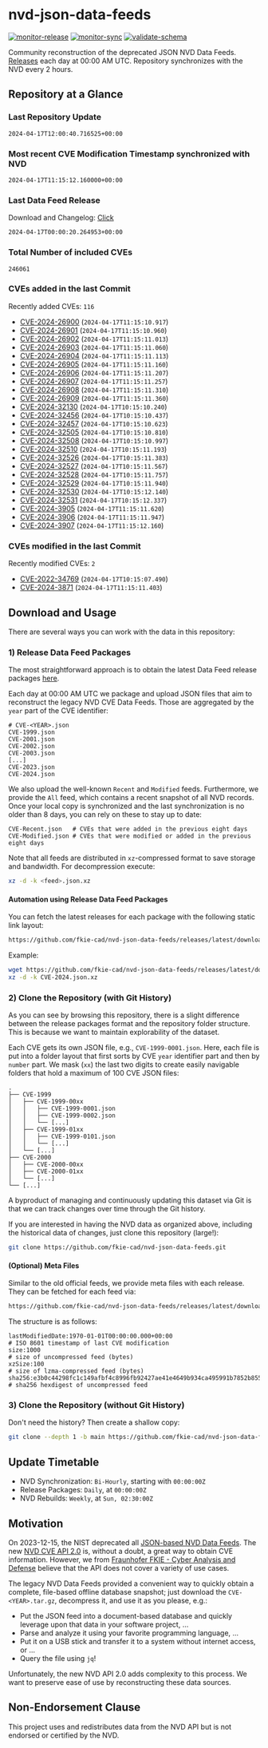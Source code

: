 # nvd-json-data-feeds

[![monitor-release](https://github.com/fkie-cad/nvd-json-data-feeds/actions/workflows/monitor_release.yml/badge.svg)](https://github.com/fkie-cad/nvd-json-data-feeds/actions/workflows/monitor_release.yml)
[![monitor-sync](https://github.com/fkie-cad/nvd-json-data-feeds/actions/workflows/monitor_sync.yml/badge.svg)](https://github.com/fkie-cad/nvd-json-data-feeds/actions/workflows/monitor_sync.yml)
[![validate-schema](https://github.com/fkie-cad/nvd-json-data-feeds/actions/workflows/validate_schema.yml/badge.svg)](https://github.com/fkie-cad/nvd-json-data-feeds/actions/workflows/validate_schema.yml)

Community reconstruction of the deprecated JSON NVD Data Feeds.
[Releases](https://github.com/fkie-cad/nvd-json-data-feeds/releases/latest) each day at 00:00 AM UTC.
Repository synchronizes with the NVD every 2 hours.

## Repository at a Glance

### Last Repository Update

```plain
2024-04-17T12:00:40.716525+00:00
```

### Most recent CVE Modification Timestamp synchronized with NVD

```plain
2024-04-17T11:15:12.160000+00:00
```

### Last Data Feed Release

Download and Changelog: [Click](https://github.com/fkie-cad/nvd-json-data-feeds/releases/latest)

```plain
2024-04-17T00:00:20.264953+00:00
```

### Total Number of included CVEs

```plain
246061
```

### CVEs added in the last Commit

Recently added CVEs: `116`

- [CVE-2024-26900](CVE-2024/CVE-2024-269xx/CVE-2024-26900.json) (`2024-04-17T11:15:10.917`)
- [CVE-2024-26901](CVE-2024/CVE-2024-269xx/CVE-2024-26901.json) (`2024-04-17T11:15:10.960`)
- [CVE-2024-26902](CVE-2024/CVE-2024-269xx/CVE-2024-26902.json) (`2024-04-17T11:15:11.013`)
- [CVE-2024-26903](CVE-2024/CVE-2024-269xx/CVE-2024-26903.json) (`2024-04-17T11:15:11.060`)
- [CVE-2024-26904](CVE-2024/CVE-2024-269xx/CVE-2024-26904.json) (`2024-04-17T11:15:11.113`)
- [CVE-2024-26905](CVE-2024/CVE-2024-269xx/CVE-2024-26905.json) (`2024-04-17T11:15:11.160`)
- [CVE-2024-26906](CVE-2024/CVE-2024-269xx/CVE-2024-26906.json) (`2024-04-17T11:15:11.207`)
- [CVE-2024-26907](CVE-2024/CVE-2024-269xx/CVE-2024-26907.json) (`2024-04-17T11:15:11.257`)
- [CVE-2024-26908](CVE-2024/CVE-2024-269xx/CVE-2024-26908.json) (`2024-04-17T11:15:11.310`)
- [CVE-2024-26909](CVE-2024/CVE-2024-269xx/CVE-2024-26909.json) (`2024-04-17T11:15:11.360`)
- [CVE-2024-32130](CVE-2024/CVE-2024-321xx/CVE-2024-32130.json) (`2024-04-17T10:15:10.240`)
- [CVE-2024-32456](CVE-2024/CVE-2024-324xx/CVE-2024-32456.json) (`2024-04-17T10:15:10.437`)
- [CVE-2024-32457](CVE-2024/CVE-2024-324xx/CVE-2024-32457.json) (`2024-04-17T10:15:10.623`)
- [CVE-2024-32505](CVE-2024/CVE-2024-325xx/CVE-2024-32505.json) (`2024-04-17T10:15:10.810`)
- [CVE-2024-32508](CVE-2024/CVE-2024-325xx/CVE-2024-32508.json) (`2024-04-17T10:15:10.997`)
- [CVE-2024-32510](CVE-2024/CVE-2024-325xx/CVE-2024-32510.json) (`2024-04-17T10:15:11.193`)
- [CVE-2024-32526](CVE-2024/CVE-2024-325xx/CVE-2024-32526.json) (`2024-04-17T10:15:11.383`)
- [CVE-2024-32527](CVE-2024/CVE-2024-325xx/CVE-2024-32527.json) (`2024-04-17T10:15:11.567`)
- [CVE-2024-32528](CVE-2024/CVE-2024-325xx/CVE-2024-32528.json) (`2024-04-17T10:15:11.757`)
- [CVE-2024-32529](CVE-2024/CVE-2024-325xx/CVE-2024-32529.json) (`2024-04-17T10:15:11.940`)
- [CVE-2024-32530](CVE-2024/CVE-2024-325xx/CVE-2024-32530.json) (`2024-04-17T10:15:12.140`)
- [CVE-2024-32531](CVE-2024/CVE-2024-325xx/CVE-2024-32531.json) (`2024-04-17T10:15:12.337`)
- [CVE-2024-3905](CVE-2024/CVE-2024-39xx/CVE-2024-3905.json) (`2024-04-17T11:15:11.620`)
- [CVE-2024-3906](CVE-2024/CVE-2024-39xx/CVE-2024-3906.json) (`2024-04-17T11:15:11.947`)
- [CVE-2024-3907](CVE-2024/CVE-2024-39xx/CVE-2024-3907.json) (`2024-04-17T11:15:12.160`)


### CVEs modified in the last Commit

Recently modified CVEs: `2`

- [CVE-2022-34769](CVE-2022/CVE-2022-347xx/CVE-2022-34769.json) (`2024-04-17T10:15:07.490`)
- [CVE-2024-3871](CVE-2024/CVE-2024-38xx/CVE-2024-3871.json) (`2024-04-17T11:15:11.403`)


## Download and Usage

There are several ways you can work with the data in this repository:

### 1) Release Data Feed Packages

The most straightforward approach is to obtain the latest Data Feed release packages [here](https://github.com/fkie-cad/nvd-json-data-feeds/releases/latest).

Each day at 00:00 AM UTC we package and upload JSON files that aim to reconstruct the legacy NVD CVE Data Feeds.
Those are aggregated by the `year` part of the CVE identifier:

```
# CVE-<YEAR>.json
CVE-1999.json
CVE-2001.json
CVE-2002.json
CVE-2003.json
[...]
CVE-2023.json
CVE-2024.json
```

We also upload the well-known `Recent` and `Modified` feeds.
Furthermore, we provide the `All` feed, which contains a recent snapshot of all NVD records.
Once your local copy is synchronized and the last synchronization is no older than 8 days, you can rely on these to stay up to date:

```plain
CVE-Recent.json   # CVEs that were added in the previous eight days
CVE-Modified.json # CVEs that were modified or added in the previous eight days
```

Note that all feeds are distributed in `xz`-compressed format to save storage and bandwidth.
For decompression execute:

```sh
xz -d -k <feed>.json.xz
```

#### Automation using Release Data Feed Packages

You can fetch the latest releases for each package with the following static link layout:

```sh
https://github.com/fkie-cad/nvd-json-data-feeds/releases/latest/download/CVE-<YEAR>.json.xz
```

Example:

```sh
wget https://github.com/fkie-cad/nvd-json-data-feeds/releases/latest/download/CVE-2024.json.xz
xz -d -k CVE-2024.json.xz
```

### 2) Clone the Repository (with Git History)

As you can see by browsing this repository, there is a slight difference between the release packages format and the repository folder structure.
This is because we want to maintain explorability of the dataset.

Each CVE gets its own JSON file, e.g., `CVE-1999-0001.json`.
Here, each file is put into a folder layout that first sorts by CVE `year` identifier part and then by `number` part.
We mask (`xx`) the last two digits to create easily navigable folders that hold a maximum of 100 CVE JSON files:

```plain
.
├── CVE-1999
│   ├── CVE-1999-00xx
│   │   ├── CVE-1999-0001.json
│   │   ├── CVE-1999-0002.json
│   │   └── [...]
│   ├── CVE-1999-01xx
│   │   ├── CVE-1999-0101.json
│   │   └── [...]
│   └── [...]
├── CVE-2000
│   ├── CVE-2000-00xx
│   ├── CVE-2000-01xx
│   └── [...]
└── [...]
```

A byproduct of managing and continuously updating this dataset via Git is that we can track changes over time through the Git history.

If you are interested in having the NVD data as organized above, including the historical data of changes, just clone this repository (large!):

```sh
git clone https://github.com/fkie-cad/nvd-json-data-feeds.git
```

#### (Optional) Meta Files

Similar to the old official feeds, we provide meta files with each release. They can be fetched for each feed via:

```sh
https://github.com/fkie-cad/nvd-json-data-feeds/releases/latest/download/CVE-<YEAR>.meta
```

The structure is as follows:

```plain
lastModifiedDate:1970-01-01T00:00:00.000+00:00                          # ISO 8601 timestamp of last CVE modification
size:1000                                                               # size of uncompressed feed (bytes)
xzSize:100                                                              # size of lzma-compressed feed (bytes)
sha256:e3b0c44298fc1c149afbf4c8996fb92427ae41e4649b934ca495991b7852b855 # sha256 hexdigest of uncompressed feed
```

### 3) Clone the Repository (without Git History)

Don't need the history? Then create a shallow copy:

```sh
git clone --depth 1 -b main https://github.com/fkie-cad/nvd-json-data-feeds.git
```


## Update Timetable

* NVD Synchronization: `Bi-Hourly`, starting with `00:00:00Z`
* Release Packages: `Daily`, at `00:00:00Z`
* NVD Rebuilds: `Weekly`, at `Sun, 02:30:00Z`


## Motivation

On 2023-12-15, the NIST deprecated all [JSON-based NVD Data Feeds](https://nvd.nist.gov/vuln/data-feeds#divRetirementBanner-1).
The new [NVD CVE API 2.0](https://nvd.nist.gov/developers/vulnerabilities) is, without a doubt, a great way to obtain CVE information.
However, we from [Fraunhofer FKIE - Cyber Analysis and Defense](https://www.fkie.fraunhofer.de/en/departments/cad.html) believe that the API does not cover a variety of use cases.

The legacy NVD Data Feeds provided a convenient way to quickly obtain a complete, file-based offline database snapshot; just download the `CVE-<YEAR>.tar.gz`, decompress it, and use it as you please, e.g.:

- Put the JSON feed into a document-based database and quickly leverage upon that data in your software project, ...
- Parse and analyze it using your favorite programming language, ...
- Put it on a USB stick and transfer it to a system without internet access, or ...
- Query the file using `jq`!

Unfortunately, the new NVD API 2.0 adds complexity to this process.
We want to preserve ease of use by reconstructing these data sources.

## Non-Endorsement Clause

This project uses and redistributes data from the NVD API but is not endorsed or certified by the NVD.